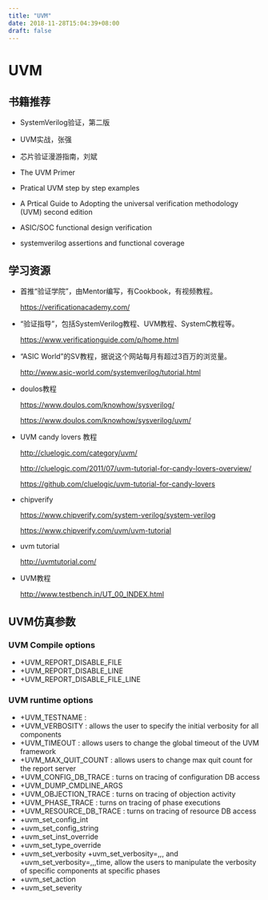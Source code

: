 ```yaml
---
title: "UVM"
date: 2018-11-28T15:04:39+08:00
draft: false
---
```


# UVM

## 书籍推荐

- SystemVerilog验证，第二版

- UVM实战，张强

- 芯片验证漫游指南，刘斌

- The UVM Primer

- Pratical UVM step by step examples

- A Prtical Guide to Adopting the universal verification methodology (UVM) second edition

- ASIC/SOC functional design verification

- systemverilog assertions and functional coverage

## 学习资源

- 首推“验证学院”，由Mentor编写，有Cookbook，有视频教程。

    https://verificationacademy.com/

- “验证指导”，包括SystemVerilog教程、UVM教程、SystemC教程等。

    https://www.verificationguide.com/p/home.html

- “ASIC World”的SV教程，据说这个网站每月有超过3百万的浏览量。

    http://www.asic-world.com/systemverilog/tutorial.html

- doulos教程

    https://www.doulos.com/knowhow/sysverilog/

    https://www.doulos.com/knowhow/sysverilog/uvm/

- UVM candy lovers 教程

    http://cluelogic.com/category/uvm/

    http://cluelogic.com/2011/07/uvm-tutorial-for-candy-lovers-overview/

    https://github.com/cluelogic/uvm-tutorial-for-candy-lovers

- chipverify

    https://www.chipverify.com/system-verilog/system-verilog

    https://www.chipverify.com/uvm/uvm-tutorial

- uvm tutorial

    http://uvmtutorial.com/

- UVM教程

    http://www.testbench.in/UT_00_INDEX.html

## UVM仿真参数
### UVM Compile options

- +UVM_REPORT_DISABLE_FILE
- +UVM_REPORT_DISABLE_LINE
- +UVM_REPORT_DISABLE_FILE_LINE

### UVM runtime options

- +UVM_TESTNAME :
- +UVM_VERBOSITY :  allows the user to specify the initial verbosity for all components
- +UVM_TIMEOUT : allows users to change the global timeout of the UVM framework
- +UVM_MAX_QUIT_COUNT : allows users to change max quit count for the report server
- +UVM_CONFIG_DB_TRACE : turns on tracing of configuration DB access
- +UVM_DUMP_CMDLINE_ARGS
- +UVM_OBJECTION_TRACE :  turns on tracing of objection activity
- +UVM_PHASE_TRACE : turns on tracing of phase executions
- +UVM_RESOURCE_DB_TRACE : turns on tracing of resource DB access
- +uvm_set_config_int
- +uvm_set_config_string
- +uvm_set_inst_override
- +uvm_set_type_override
- +uvm_set_verbosity
    +uvm_set_verbosity=<comp>,<id>,<verbosity>,<phase> and +uvm_set_verbosity=<comp>,<id>,<verbosity>,time,<time> allow the users to manipulate the verbosity of specific components at specific phases
- +uvm_set_action
- +uvm_set_severity




